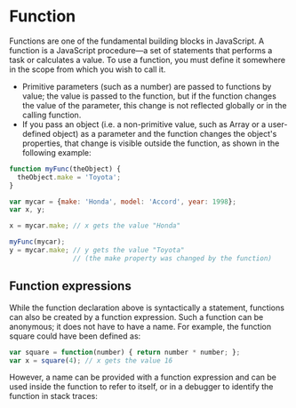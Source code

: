 # Function

Functions are one of the fundamental building blocks in JavaScript. A function is a JavaScript procedure—a set of statements that performs a task or calculates a value. To use a function, you must define it somewhere in the scope from which you wish to call it.

- Primitive parameters (such as a number) are passed to functions by value; the value is passed to the function, but if the function changes the value of the parameter, this change is not reflected globally or in the calling function.
- If you pass an object (i.e. a non-primitive value, such as Array or a user-defined object) as a parameter and the function changes the object's properties, that change is visible outside the function, as shown in the following example:
```javascript
function myFunc(theObject) {
  theObject.make = 'Toyota';
}

var mycar = {make: 'Honda', model: 'Accord', year: 1998};
var x, y;

x = mycar.make; // x gets the value "Honda"

myFunc(mycar);
y = mycar.make; // y gets the value "Toyota"
                // (the make property was changed by the function)
```

## Function expressions

While the function declaration above is syntactically a statement, functions can also be created by a function expression. Such a function can be anonymous; it does not have to have a name. For example, the function square could have been defined as:
```javascript
var square = function(number) { return number * number; };
var x = square(4); // x gets the value 16
```

However, a name can be provided with a function expression and can be used inside the function to refer to itself, or in a debugger to identify the function in stack traces:

